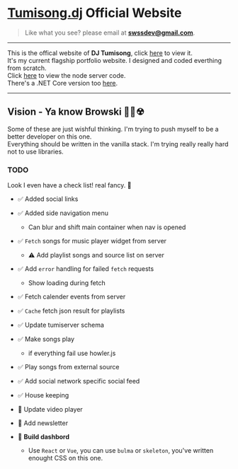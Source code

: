 # **[Tumisong.dj](https://tumi.now.sh)** Official Website

> Like what you see? please email at **swssdev@gmail.com**.

-------------

This is the offical website of **DJ Tumisong**, click [here](https://tumi.now.sh) to view it.<br>
It's my current flagship portfolio website. I designed and coded everthing from scratch.<br>
Click [here](https://github.com/swssr/exp-server) to view the node server code.<br>
There's a .NET Core version too [here](https://github.com/swssr/dotnet-songs-api).

--------------

## **Vision** - Ya know Browski 💯🐬☢

Some of these are just wishful thinking. I'm trying to push myself to be a better developer on this one.<br>
Everything should be written in the vanilla stack. I'm trying really really hard not to use libraries.

### **TODO**

Look I even have a check list! real fancy. 🤵

* ✅ Added social links
* ✅ Added side navigation menu
  * Can blur and shift main container when nav is opened
* ✅ `Fetch` songs for music player widget from server
  * ⚠ Add playlist songs and source list on server
* ✅ Add `error` handling for failed `fetch` requests
  * Show loading during fetch
* ✅ Fetch calender events from server
* ✅ `Cache` fetch json result for playlists
* ✅ Update tumiserver schema
* ✅ Make songs play
  * if everything fail use howler.js
* ✅ Play songs from external source
* ✅ Add social network specific social feed
* ✅ House keeping
* 🔳 Update video player
* 🔳 Add newsletter

* 🔳 **Build dashbord**
  * Use `React` or `Vue`, you can use `bulma` or `skeleton`, you've written enought CSS on this one.